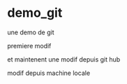 # demo_git
une demo de git

premiere modif

et maintenent une modif depuis git hub

modif depuis machine locale
